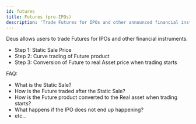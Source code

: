 ```yaml
---
id: futures
title: Futures (pre-IPOs)
description: 'Trade Futures for IPOs and other announced financial instruments'
---
```


Deus allows users to trade Futures for IPOs and other financial instruments.

- Step 1: Static Sale Price
- Step 2: Curve trading of Future product
- Step 3: Conversion of Future to real Asset price when trading starts

FAQ:

- What is the Static Sale?
- How is the Future traded after the Static Sale?
- How is the Future product converted to the Real asset when trading starts?
- What happens if the IPO does not end up happening?
- etc...

